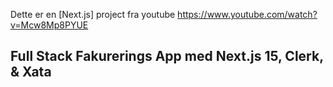 Dette er en [Next.js] project fra youtube https://www.youtube.com/watch?v=Mcw8Mp8PYUE

## Full Stack Fakurerings App med Next.js 15, Clerk, & Xata
